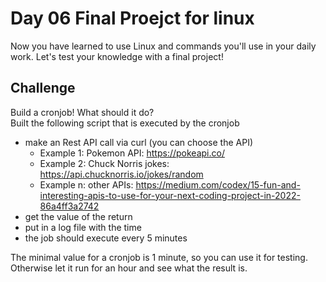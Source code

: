 # Day 06 Final Proejct for linux
Now you have learned to use Linux and commands you'll use in your daily work. Let's test your knowledge with a final project!

## Challenge
Build a cronjob! What should it do?</br>
Built the following script that is executed by the cronjob

* make an Rest API call via curl (you can choose the API)
    * Example 1: Pokemon API: https://pokeapi.co/
    * Example 2: Chuck Norris jokes: https://api.chucknorris.io/jokes/random
    * Example n: other APIs: https://medium.com/codex/15-fun-and-interesting-apis-to-use-for-your-next-coding-project-in-2022-86a4ff3a2742
* get the value of the return 
* put in a log file with the time
* the job should execute every 5 minutes

The minimal value for a cronjob is 1 minute, so you can use it for testing. 
Otherwise let it run for an hour and see what the result is.
